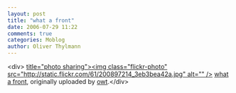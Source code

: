 ```yaml
---
layout: post
title: "what a front"
date: 2006-07-29 11:22
comments: true
categories: Moblog
author: Oliver Thylmann
---
```



&lt;div&gt;	[ title=&quot;photo sharing&quot;&gt;&lt;img class=&quot;flickr-photo&quot; src=&quot;http://static.flickr.com/61/200897214_3eb3bea42a.jpg&quot; alt=&quot;&quot; /&gt;](http://www.flickr.com/photos/oliver/200897214/)	[what a front](http://www.flickr.com/photos/oliver/200897214/), originally uploaded by [owt](http://www.flickr.com/people/oliver/).&lt;/div&gt;					


